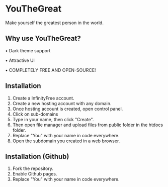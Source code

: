 # YouTheGreat
Make yourself the greatest person in the world.
## Why use YouTheGreat?
• Dark theme support

• Attractive UI

• COMPLETELY FREE AND OPEN-SOURCE!

## Installation 
1. Create a InfinityFree account.
2. Create a new hosting account with any domain.
3. Once hosting account is created, open control panel.
4. Click on sub-domains
5. Type in your name, then click "Create".
6. Then open file manager and upload files from public folder in the htdocs folder.
7. Replace "You" with your name in code everywhere.
8. Open the subdomain you created in a web browser.

## Installation (Github)
1. Fork the repository. 
2. Enable Github pages.
3. Replace "You" with your name in code everywhere.

